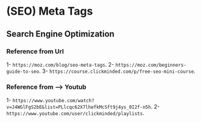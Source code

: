 # (SEO) Meta Tags 
## Search Engine Optimization

### Reference from Url
1- `https://moz.com/blog/seo-meta-tags`. 
2- `https://moz.com/beginners-guide-to-seo`. 
3- `https://course.clickminded.com/p/free-seo-mini-course`.
 
 ### Reference from --> Youtub
 1- `https://www.youtube.com/watch?v=J4WGlFgS2bE&list=PLlcqc62X7lhefkMcSft9j4ys_0I2f-n5h`.
 2- `https://www.youtube.com/user/clickminded/playlists`.


